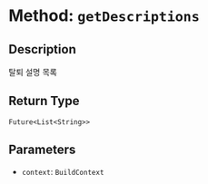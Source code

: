# Method: `getDescriptions`

## Description

탈퇴 설명 목록

## Return Type
`Future<List<String>>`

## Parameters

- `context`: `BuildContext`

